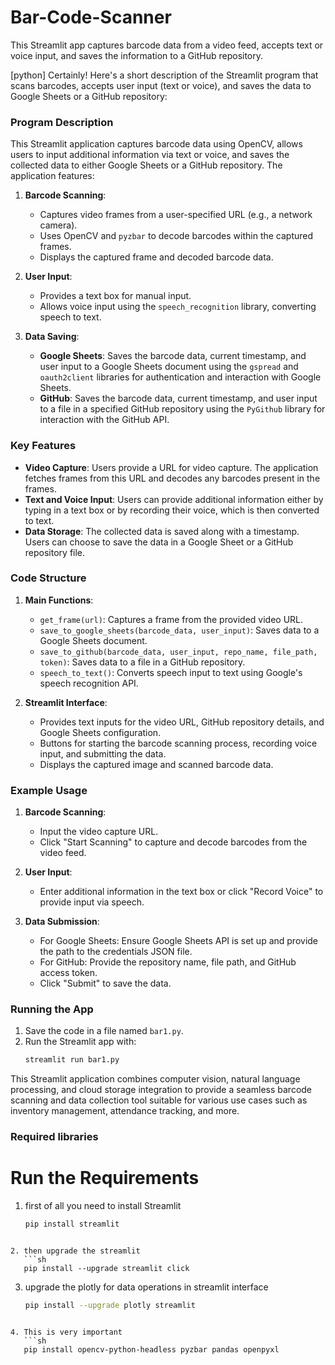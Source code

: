 # Bar-Code-Scanner
This Streamlit app captures barcode data from a video feed, accepts text or voice input, and saves the information to a GitHub repository.

[python] Certainly! Here's a short description of the Streamlit program that scans barcodes, accepts user input (text or voice), and saves the data to Google Sheets or a GitHub repository:

### Program Description

This Streamlit application captures barcode data using OpenCV, allows users to input additional information via text or voice, and saves the collected data to either Google Sheets or a GitHub repository. The application features:

1. **Barcode Scanning**:
   - Captures video frames from a user-specified URL (e.g., a network camera).
   - Uses OpenCV and `pyzbar` to decode barcodes within the captured frames.
   - Displays the captured frame and decoded barcode data.

2. **User Input**:
   - Provides a text box for manual input.
   - Allows voice input using the `speech_recognition` library, converting speech to text.

3. **Data Saving**:
   - **Google Sheets**: Saves the barcode data, current timestamp, and user input to a Google Sheets document using the `gspread` and `oauth2client` libraries for authentication and interaction with Google Sheets.
   - **GitHub**: Saves the barcode data, current timestamp, and user input to a file in a specified GitHub repository using the `PyGithub` library for interaction with the GitHub API.

### Key Features

- **Video Capture**: Users provide a URL for video capture. The application fetches frames from this URL and decodes any barcodes present in the frames.
- **Text and Voice Input**: Users can provide additional information either by typing in a text box or by recording their voice, which is then converted to text.
- **Data Storage**: The collected data is saved along with a timestamp. Users can choose to save the data in a Google Sheet or a GitHub repository file.

### Code Structure

1. **Main Functions**:
   - `get_frame(url)`: Captures a frame from the provided video URL.
   - `save_to_google_sheets(barcode_data, user_input)`: Saves data to a Google Sheets document.
   - `save_to_github(barcode_data, user_input, repo_name, file_path, token)`: Saves data to a file in a GitHub repository.
   - `speech_to_text()`: Converts speech input to text using Google's speech recognition API.

2. **Streamlit Interface**:
   - Provides text inputs for the video URL, GitHub repository details, and Google Sheets configuration.
   - Buttons for starting the barcode scanning process, recording voice input, and submitting the data.
   - Displays the captured image and scanned barcode data.

### Example Usage

1. **Barcode Scanning**:
   - Input the video capture URL.
   - Click "Start Scanning" to capture and decode barcodes from the video feed.

2. **User Input**:
   - Enter additional information in the text box or click "Record Voice" to provide input via speech.

3. **Data Submission**:
   - For Google Sheets: Ensure Google Sheets API is set up and provide the path to the credentials JSON file.
   - For GitHub: Provide the repository name, file path, and GitHub access token.
   - Click "Submit" to save the data.

### Running the App

1. Save the code in a file named `bar1.py`.
2. Run the Streamlit app with:
   ```sh
   streamlit run bar1.py
   ```

This Streamlit application combines computer vision, natural language processing, and cloud storage integration to provide a seamless barcode scanning and data collection tool suitable for various use cases such as inventory management, attendance tracking, and more.

### Required libraries
# Run the Requirements 
1. first of all you need to install Streamlit
   ```sh
   pip install streamlit
```

2. then upgrade the streamlit
   ```sh
   pip install --upgrade streamlit click
```

3. upgrade the plotly for data operations in streamlit interface
   ```sh
   pip install --upgrade plotly streamlit
```

4. This is very important
   ```sh
   pip install opencv-python-headless pyzbar pandas openpyxl
```
